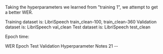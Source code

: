 Taking the hyperparameters we learned from "training 1",
we attempt to get a better WER.  

Training dataset is:
	LibriSpeech train_clean-100, train_clean-360
Validation dataset is:
	LibriSpeech val_clean
Test dataset is:
	LibriSpeech test_clean
	
Epoch time:

WER
Epoch		Test		Validation		Hyperparameter Notes
21			--			